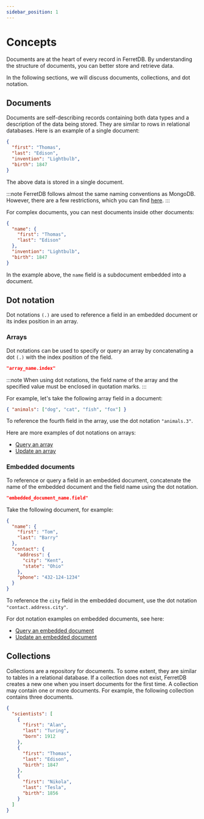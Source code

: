 ```yaml
---
sidebar_position: 1
---
```


# Concepts

Documents are at the heart of every record in FerretDB.
By understanding the structure of documents, you can better store and retrieve data.

In the following sections, we will discuss documents, collections, and dot notation.

## Documents

Documents are self-describing records containing both data types and a description of the data being stored.
They are similar to rows in relational databases.
Here is an example of a single document:

```json
{
  "first": "Thomas",
  "last": "Edison",
  "invention": "Lightbulb",
  "birth": 1847
}
```

The above data is stored in a single document.

:::note
FerretDB follows almost the same naming conventions as MongoDB.
However, there are a few restrictions, which you can find [here](../migration/supported-commands.md#known-differences).
:::

For complex documents, you can nest documents inside other documents:

```json
{
  "name": {
    "first": "Thomas",
    "last": "Edison"
  },
  "invention": "Lightbulb",
  "birth": 1847
}
```

In the example above, the `name` field is a subdocument embedded into a document.

## Dot notation

Dot notations `(.)` are used to reference a field in an embedded document or its index position in an array.

### Arrays

Dot notations can be used to specify or query an array by concatenating a dot `(.)` with the index position of the field.

```json
"array_name.index"
```

:::note
When using dot notations, the field name of the array and the specified value must be enclosed in quotation marks.
:::

For example, let's take the following array field in a document:

```json
{ "animals": ["dog", "cat", "fish", "fox"] }
```

To reference the fourth field in the array, use the dot notation `"animals.3"`.

Here are more examples of dot notations on arrays:

- [Query an array](read.md#retrieve-documents-containing-a-specific-value-in-an-array)
- [Update an array](update.md#update-an-array-element)

### Embedded documents

To reference or query a field in an embedded document, concatenate the name of the embedded document and the field name using the dot notation.

```json
"embedded_document_name.field"
```

Take the following document, for example:

```json
{
  "name": {
    "first": "Tom",
    "last": "Barry"
  },
  "contact": {
    "address": {
      "city": "Kent",
      "state": "Ohio"
    },
    "phone": "432-124-1234"
  }
}
```

To reference the `city` field in the embedded document, use the dot notation `"contact.address.city"`.

For dot notation examples on embedded documents, see here:

- [Query an embedded document](read.md#query-on-an-embedded-or-nested-document)
- [Update an embedded document](update.md#update-an-embedded-document)

## Collections

Collections are a repository for documents.
To some extent, they are similar to tables in a relational database.
If a collection does not exist, FerretDB creates a new one when you insert documents for the first time.
A collection may contain one or more documents.
For example, the following collection contains three documents.

```json
{
  "scientists": [
    {
      "first": "Alan",
      "last": "Turing",
      "born": 1912
    },
    {
      "first": "Thomas",
      "last": "Edison",
      "birth": 1847
    },
    {
      "first": "Nikola",
      "last": "Tesla",
      "birth": 1856
    }
  ]
}
```
